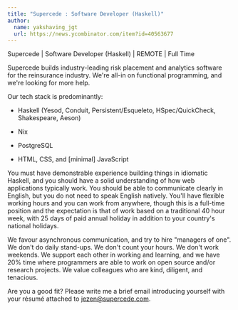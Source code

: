 ```yaml
---
title: "Supercede : Software Developer (Haskell)"
author:
  name: yakshaving_jgt
  url: https://news.ycombinator.com/item?id=40563677
---
```

Supercede | Software Developer (Haskell) | REMOTE | Full Time

Supercede builds industry-leading risk placement and analytics software for the reinsurance industry. We&#x27;re all-in on functional programming, and we&#x27;re looking for more help.

Our tech stack is predominantly:

- Haskell (Yesod, Conduit, Persistent&#x2F;Esqueleto, HSpec&#x2F;QuickCheck, Shakespeare, Aeson)

- Nix

- PostgreSQL

- HTML, CSS, and [minimal] JavaScript

You must have demonstrable experience building things in idiomatic Haskell, and you should have a solid understanding of how web applications typically work. You should be able to communicate clearly in English, but you do not need to speak English natively. You&#x27;ll have flexible working hours and you can work from anywhere, though this is a full-time position and the expectation is that of work based on a traditional 40 hour week, with 25 days of paid annual holiday in addition to your country&#x27;s national holidays.

We favour asynchronous communication, and try to hire &quot;managers of one&quot;. We don&#x27;t do daily stand-ups. We don&#x27;t count your hours. We don&#x27;t work weekends. We support each other in working and learning, and we have 20% time where programmers are able to work on open source and&#x2F;or research projects. We value colleagues who are kind, diligent, and tenacious.

Are you a good fit? Please write me a brief email introducing yourself with your résumé attached to jezen@supercede.com.

